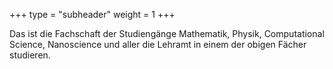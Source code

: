 +++
type = "subheader"
weight = 1
+++

Das ist die Fachschaft der Studiengänge Mathematik, Physik, Computational Science, Nanoscience und aller die Lehramt in einem der obigen Fächer studieren.